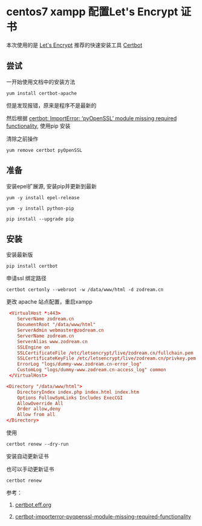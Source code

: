 # centos7 xampp 配置Let's Encrypt 证书

本次使用的是 [Let's Encrypt](https://letsencrypt.org/) 推荐的快速安装工具 [Certbot](https://certbot.eff.org/)

## 尝试

一开始使用文档中的安装方法

```shell
yum install certbot-apache

```
但是发现报错，原来是程序不是最新的

然后根据 [certbot: ImportError: ‘pyOpenSSL’ module missing required functionality](https://tlanyan.me/certbot-importerror-pyopenssl-module-missing-required-functionality/), 使用pip 安装

清除之前操作
```shell
yum remove certbot pyOpenSSL

```

## 准备

安装epel扩展源, 安装pip并更新到最新
```shell
yum -y install epel-release

yum -y install python-pip

pip install --upgrade pip
```

## 安装

安装最新版
```shell
pip install certbot
```

申请ssl 绑定路径
```shell
certbot certonly --webroot -w /data/www/html -d zodream.cn
```

更改 apache 站点配置，重启xampp
```conf
 <VirtualHost *:443>  
    ServerName zodream.cn
    DocumentRoot "/data/www/html"
    ServerAdmin webmaster@zodream.cn
    ServerName zodream.cn
    ServerAlias www.zodream.cn
    SSLEngine on
    SSLCertificateFile /etc/letsencrypt/live/zodream.cn/fullchain.pem
    SSLCertificateKeyFile /etc/letsencrypt/live/zodream.cn/privkey.pem
    ErrorLog "logs/dummy-www.zodream.cn-error_log"
    CustomLog "logs/dummy-www.zodream.cn-access_log" common
 </VirtualHost>

<Directory "/data/www/html">  
    DirectoryIndex index.php index.html index.htm 
    Options FollowSymLinks Includes ExecCGI  
    AllowOverride All  
    Order allow,deny  
    Allow from all  
</Directory>
```

使用
```shell
certbot renew --dry-run
```
安装自动更新证书

也可以手动更新证书
```shell
certbot renew
```

参考：

1. [certbot.eff.org](https://certbot.eff.org/)

2. [certbot-importerror-pyopenssl-module-missing-required-functionality](https://tlanyan.me/certbot-importerror-pyopenssl-module-missing-required-functionality/)